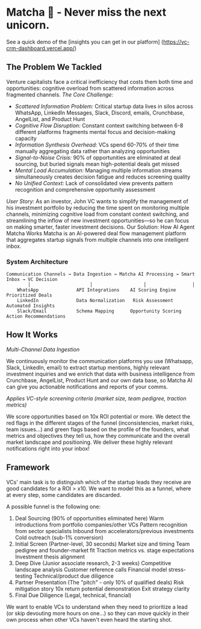 # Matcha 🚀 - Never miss the next unicorn.

See a quick demo of the [insights you can get in our platform] (https://vc-crm-dashboard.vercel.app/)

## The Problem We Tackled

Venture capitalists face a critical inefficiency that costs them both time and opportunities: cognitive overload from scattered information across fragmented channels.
_The Core Challenge:_

-   _Scattered Information Problem:_ Critical startup data lives in silos across WhatsApp, LinkedIn Messages, Slack, Discord, emails, Crunchbase, AngelList, and Product Hunt
-   _Cognitive Flow Disruption:_ Constant context switching between 6-8 different platforms fragments mental focus and decision-making capacity
-   _Information Synthesis Overhead:_ VCs spend 60-70% of their time manually aggregating data rather than analyzing opportunities
-   _Signal-to-Noise Crisis:_ 90% of opportunities are eliminated at deal sourcing, but buried signals mean high-potential deals get missed
-   _Mental Load Accumulation:_ Managing multiple information streams simultaneously creates decision fatigue and reduces screening quality
-   _No Unified Context:_ Lack of consolidated view prevents pattern recognition and comprehensive opportunity assessment

_User Story:_ As an investor, John VC wants to simplify the management of his investment portfolio by reducing the time spent on monitoring multiple channels, minimizing cognitive load from constant context switching, and streamlining the inflow of new investment opportunities—so he can focus on making smarter, faster investment decisions.
Our Solution: How AI Agent Matcha Works
Matcha is an AI-powered deal flow management platform that aggregates startup signals from multiple channels into one intelligent inbox.

### System Architecture

```
Communication Channels → Data Ingestion → Matcha AI Processing → Smart Inbox → VC Decision
        │                      │                   │                 │
    WhatsApp              API Integrations    AI Scoring Engine   Prioritized Deals
    LinkedIn              Data Normalization   Risk Assessment    Automated Insights
    Slack/Email           Schema Mapping      Opportunity Scoring  Action Recommendations
```

## How It Works

_Multi-Channel Data Ingestion_

We continuously monitor the communication platforms you use (Whatsapp, Slack, LinkedIn, email) to extract startup mentions, highly relevant investment inquiries and we enrich that data with business intelligence from Crunchbase, AngelList, Product Hunt and our own data base, so Matcha AI can give you actionable notifications and reports of your comms.

_Applies VC-style screening criteria (market size, team pedigree, traction metrics)_

We score opportunities based on 10x ROI potential or more. We detect the red flags in the different stages of the funnel (inconsistencies, market risks, team issues...) and green flags based on the profile of the founders, what metrics and objectives they tell us, how they communicate and the overall market landscape and positioning. We deliver these highly relevant notifications right into your inbox!

## Framework

VCs' main task is to distinguish which of the startup leads they receive are good candidates for a ROI > x10. We want to model this as a funnel, where at every step, some candidates are discarded.

A possible funnel is the following one:

1. Deal Sourcing (90% of opportunities eliminated here)
   Warm introductions from portfolio companies/other VCs
   Pattern recognition from sector specialists
   Inbound from accelerators/previous investments
   Cold outreach (sub-1% conversion)
2. Initial Screen (Partner-level, 30 seconds)
   Market size and timing
   Team pedigree and founder-market fit
   Traction metrics vs. stage expectations
   Investment thesis alignment
3. Deep Dive (Junior associate research, 2-3 weeks)
   Competitive landscape analysis
   Customer reference calls
   Financial model stress-testing
   Technical/product due diligence
4. Partner Presentation (The "pitch" - only 10% of qualified deals)
   Risk mitigation story
   10x return potential demonstration
   Exit strategy clarity
5. Final Due Diligence (Legal, technical, financial)

We want to enable VCs to understand when they need to prioritize a lead (or skip devouting more hours on one...) so they can move quickly in their own process when other VCs haven't even heard the starting shot.
